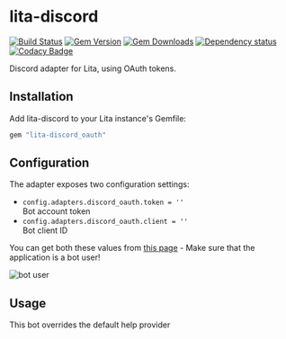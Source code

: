 # lita-discord

[![Build Status][travis-img]][travis-url]
[![Gem Version][gem-img]][gem-url]
[![Gem Downloads][gem-dl-img]][gem-url]
[![Dependency status][gem-dep-img]][gem-dep-url]
[![Codacy Badge][codacy-img]][codacy-url]

Discord adapter for Lita, using OAuth tokens.

## Installation

Add lita-discord to your Lita instance's Gemfile:

``` ruby
gem "lita-discord_oauth"
```

## Configuration

The adapter exposes two configuration settings:

* `config.adapters.discord_oauth.token = ''`  
  Bot account token
* `config.adapters.discord_oauth.client = ''`  
  Bot client ID
  
You can get both these values from [this page](https://discordapp.com/developers/applications/me) - Make sure that the application is a bot user!

![bot user](https://ducohosting.com/screenshots/isaac28fe06147f6a73a1a654433cf2ef3d37.png)

## Usage

This bot overrides the default help provider


[travis-img]: https://img.shields.io/travis/cascer1/lita-discord_oauth.svg
[travis-url]: https://travis-ci.org/cascer1/lita-discord_oauth
[gem-img]: https://img.shields.io/gem/v/lita-discord_oauth.svg
[gem-url]: https://badge.fury.io/rb/lita-discord_oauth
[gem-dl-img]: https://img.shields.io/gem/dv/lita-discord_oauth/stable.svg
[gem-dep-img]: https://img.shields.io/gemnasium/cascer1/lita-discord_oauth.svg
[gem-dep-url]: https://gemnasium.com/github.com/cascer1/lita-discord_oauth
[codacy-img]: https://img.shields.io/codacy/grade/a66b558f1d7a4fd89673e5514e437493.svg
[codacy-url]: https://www.codacy.com/app/cascer1/lita-discord_oauth?utm_source=github.com&amp;utm_medium=referral&amp;utm_content=cascer1/lita-discord_oauth&amp;utm_campaign=Badge_Grade